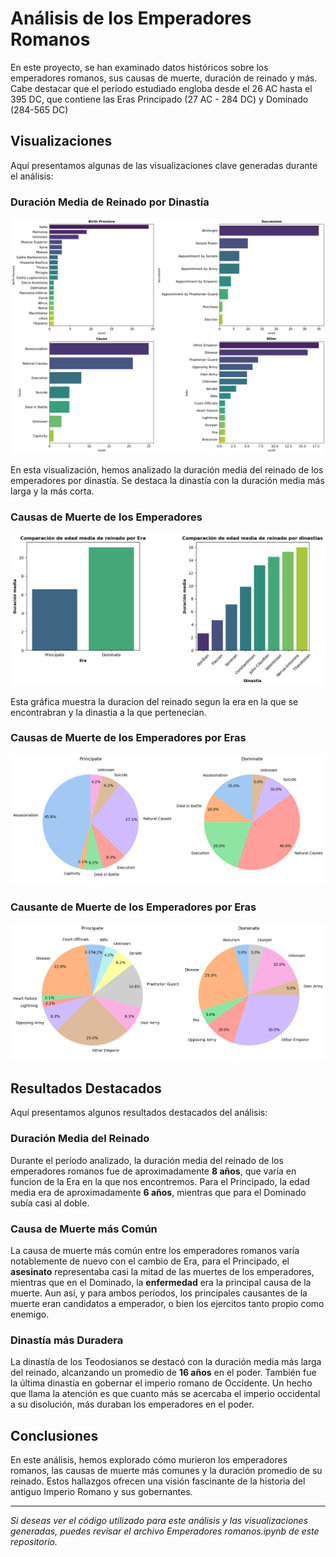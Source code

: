 
# Análisis de los Emperadores Romanos

En este proyecto, se han examinado datos históricos sobre los emperadores romanos, sus causas de muerte, duración de reinado y más. Cabe destacar que el período estudiado engloba desde el 26 AC hasta el 395 DC, que contiene las Eras Principado (27 AC - 284 DC) y Dominado (284-565 DC)

## Visualizaciones

Aquí presentamos algunas de las visualizaciones clave generadas durante el análisis:

### Duración Media de Reinado por Dinastía

![Duración Media de Reinado por Dinastía](img/grafs.png)

En esta visualización, hemos analizado la duración media del reinado de los emperadores por dinastía. Se destaca la dinastía con la duración media más larga y la más corta.

### Causas de Muerte de los Emperadores

![Duracion por Dinastia y Era](img/era_dinastia.png)

Esta gráfica muestra la duracion del reinado segun la era en la que se encontrabran y la dinastia a la que pertenecian.

### Causas de Muerte de los Emperadores por Eras

![Causas de muerte por Era](img/causas_muerte.png)

### Causante de Muerte de los Emperadores por Eras

![Causante de muerte por Era](img/causante_muerte.png)

## Resultados Destacados

Aquí presentamos algunos resultados destacados del análisis:

### Duración Media del Reinado

Durante el período analizado, la duración media del reinado de los emperadores romanos fue de aproximadamente **8 años**, que varía en funcion de la Era en la que nos encontremos. Para el Principado, la edad media era de aproximadamente **6 años**, mientras que para el Dominado subía casi al doble.

### Causa de Muerte más Común

La causa de muerte más común entre los emperadores romanos varía notablemente de nuevo con el cambio de Era, para el Principado, el **asesinato** representaba casi la mitad de las muertes de los emperadores, mientras que en el Dominado, la **enfermedad** era la principal causa de la muerte. Aun así, y para ambos períodos, los principales causantes de la muerte eran candidatos a emperador, o bien los ejercitos tanto propio como enemigo.

### Dinastía más Duradera

La dinastía de los Teodosianos se destacó con la duración media más larga del reinado, alcanzando un promedio de **16 años** en el poder. También fue la última dinastía en gobernar el imperio romano de Occidente. Un hecho que llama la atención es que cuanto más se acercaba el imperio occidental a su disolución, más duraban los emperadores en el poder. 

## Conclusiones

En este análisis, hemos explorado cómo murieron los emperadores romanos, las causas de muerte más comunes y la duración promedio de su reinado. Estos hallazgos ofrecen una visión fascinante de la historia del antiguo Imperio Romano y sus gobernantes.

---

_Si deseas ver el código utilizado para este análisis y las visualizaciones generadas, puedes revisar el archivo Emperadores romanos.ipynb de este repositorio._

